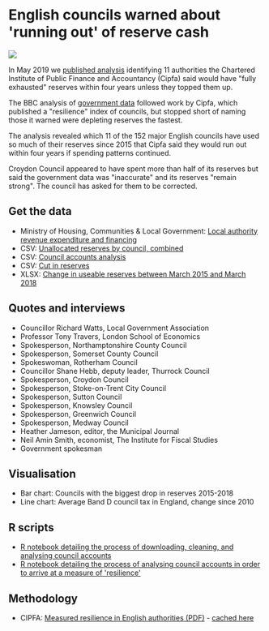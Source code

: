 # English councils warned about 'running out' of reserve cash

![](https://ichef.bbci.co.uk/news/624/cpsprodpb/CA72/production/_107062815_changeinreserves-nc.png)

In May 2019 we [published analysis](https://www.bbc.co.uk/news/uk-england-48280272) identifying 11 authorities the Chartered Institute of Public Finance and Accountancy (Cipfa) said would have "fully exhausted" reserves within four years unless they topped them up.

The BBC analysis of [government data](https://www.gov.uk/government/collections/local-authority-revenue-expenditure-and-financing) followed work by Cipfa, which published a "resilience" index of councils, but stopped short of naming those it warned were depleting reserves the fastest.

The analysis revealed which 11 of the 152 major English councils have used so much of their reserves since 2015 that Cipfa said they would run out within four years if spending patterns continued.

Croydon Council appeared to have spent more than half of its reserves but said the government data was "inaccurate" and its reserves "remain strong". The council has asked for them to be corrected.

## Get the data 

* Ministry of Housing, Communities & Local Government: [Local authority revenue expenditure and financing](https://www.gov.uk/government/collections/local-authority-revenue-expenditure-and-financing)
* CSV: [Unallocated reserves by council, combined](https://github.com/BBC-Data-Unit/council-reserves/blob/master/combined.data-unallocated.csv)
* CSV: [Council accounts analysis](https://github.com/BBC-Data-Unit/council-reserves/blob/master/councilaccountsanalysis.csv)
* CSV: [Cut in reserves](https://github.com/BBC-Data-Unit/council-reserves/blob/master/reserves.cut.csv)
* XLSX: [Change in useable reserves between March 2015 and March 2018](https://github.com/BBC-Data-Unit/council-reserves/blob/master/reserveschangeshare.xlsx)

## Quotes and interviews

* Councillor Richard Watts, Local Government Association
* Professor Tony Travers, London School of Economics
* Spokesperson, Northamptonshire County Council
* Spokesperson, Somerset County Council
* Spokeswoman, Rotherham Council
* Councillor Shane Hebb, deputy leader, Thurrock Council
* Spokesperson, Croydon Council
* Spokesperson, Stoke-on-Trent City Council
* Spokesperson, Sutton Council
* Spokesperson, Knowsley Council
* Spokesperson, Greenwich Council
* Spokesperson, Medway Council
* Heather Jameson, editor, the Municipal Journal
* Neil Amin Smith, economist, The Institute for Fiscal Studies
* Government spokesman

## Visualisation

* Bar chart: Councils with the biggest drop in reserves 2015-2018
* Line chart: Average Band D council tax in England, change since 2010

## R scripts

* [R notebook detailing the process of downloading, cleaning, and analysing council accounts](https://github.com/BBC-Data-Unit/council-reserves/blob/master/3estimate_vs_spend.Rmd)
* [R notebook detailing the process of analysing council accounts in order to arrive at a measure of 'resilience'](https://github.com/BBC-Data-Unit/council-reserves/blob/master/4resiliencetest.Rmd)

## Methodology

* CIPFA: [Measured resilience in English authorities (PDF)](https://www.cipfa.org/policy-and-guidance/reports/measured-resilience-in-english-authorities) - [cached here](https://github.com/BBC-Data-Unit/council-reserves/blob/master/CIPFA_methodology.pdf)

